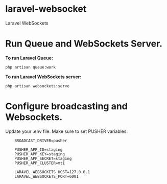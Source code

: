 # laravel-websocket
Laravel WebSockets

# Run Queue and WebSockets Server.

**To run Laravel Queue:**

```
php artisan queue:work
```

**To run Laravel WebSockets server:**

```
php artisan websockets:serve
```

# Configure broadcasting and Websockets.
Update your .env file. Make sure to set PUSHER variables:

```
    BROADCAST_DRIVER=pusher

    PUSHER_APP_ID=staging
    PUSHER_APP_KEY=staging
    PUSHER_APP_SECRET=staging
    PUSHER_APP_CLUSTER=mt1

    LARAVEL_WEBSOCKETS_HOST=127.0.0.1
    LARAVEL_WEBSOCKETS_PORT=6001    	
```
